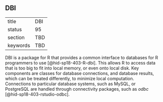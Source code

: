 ## DBI


|          |     |
| -------- | --- |
| title    | DBI |
| status   | 95  |
| section  | TBD |
| keywords | TBD |




DBI is a package for R that provides a common interface to databases for
R programmers to use [@hid-sp18-403-R-dbi]. This allows R to access data
that is too big to fit into local memory, or even onto local disk. Key
components are classes for database connections, and database results,
which can be treated differently, to minimize local computation.
Connections to particular database systems, such as MySQL, or PostgreSQL
are handled through connectivity packages, such as
*odbc* [@hid-sp18-403-rstudio-odbc].
